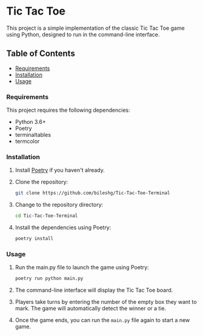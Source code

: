 # Tic Tac Toe

This project is a simple implementation of the classic Tic Tac Toe game using Python, designed to run in the command-line interface.

## Table of Contents

- [Requirements](#requirements)
- [Installation](#installation)
- [Usage](#usage)

### Requirements

This project requires the following dependencies:

- Python 3.6+
- Poetry
- terminaltables
- termcolor

### Installation

1. Install [Poetry](https://python-poetry.org/docs/#installation) if you haven't already.

2. Clone the repository:
   ```bash
   git clone https://github.com/bileshg/Tic-Tac-Toe-Terminal
   ```
3. Change to the repository directory:
   ```bash
   cd Tic-Tac-Toe-Terminal
   ```
4. Install the dependencies using Poetry:
   ```bash
   poetry install
   ```

### Usage

1. Run the main.py file to launch the game using Poetry:
   ```bash
   poetry run python main.py
   ```
2. The command-line interface will display the Tic Tac Toe board.

3. Players take turns by entering the number of the empty box they want to mark. The game will automatically detect the winner or a tie.

4. Once the game ends, you can run the `main.py` file again to start a new game.